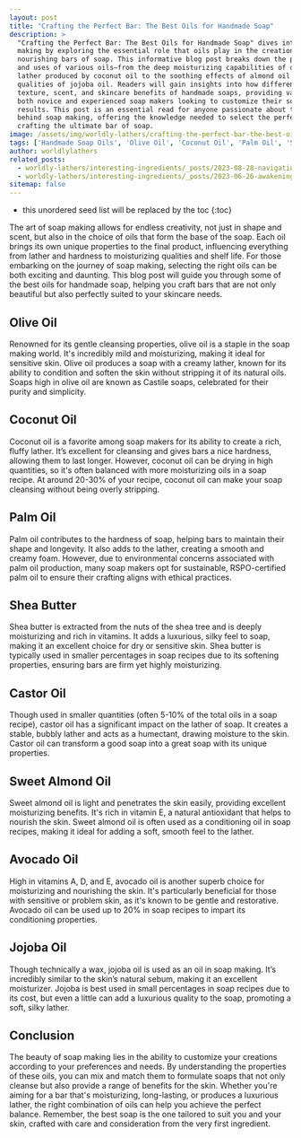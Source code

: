 ```yaml
---
layout: post
title: "Crafting the Perfect Bar: The Best Oils for Handmade Soap"
description: >
  "Crafting the Perfect Bar: The Best Oils for Handmade Soap" dives into the heart of soap
  making by exploring the essential role that oils play in the creation of luxurious,
  nourishing bars of soap. This informative blog post breaks down the properties, benefits,
  and uses of various oils—from the deep moisturizing capabilities of olive oil and the rich
  lather produced by coconut oil to the soothing effects of almond oil and the rejuvenating
  qualities of jojoba oil. Readers will gain insights into how different oils impact the
  texture, scent, and skincare benefits of handmade soaps, providing valuable guidance for
  both novice and experienced soap makers looking to customize their soap recipes for optimal
  results. This post is an essential read for anyone passionate about the art and science
  behind soap making, offering the knowledge needed to select the perfect blend of oils for
  crafting the ultimate bar of soap.
image: /assets/img/worldly-lathers/crafting-the-perfect-bar-the-best-oils-for-handmade-soap.jpg
tags: ['Handmade Soap Oils', 'Olive Oil', 'Coconut Oil', 'Palm Oil', 'Shea Butter', 'Castor Oil', 'Sweet Almond Oil', 'Avocado Oil', 'Jojoba Oil', 'Soap Hardness', 'Lather']
author: worldlylathers
related_posts:
  - worldly-lathers/interesting-ingredients/_posts/2023-08-28-navigating-the-palm-oil-debate-a-closer-look-at-its-role-in-handmade-soaps.md
  - worldly-lathers/interesting-ingredients/_posts/2023-06-26-awakening-your-skin-the-benefits-of-coffee-grounds-in-homemade-soap.md
sitemap: false
---
```


* this unordered seed list will be replaced by the toc
{:toc}

The art of soap making allows for endless creativity, not just in shape and scent, but also in the choice of oils that form the base of the soap. Each oil brings its own unique properties to the final product, influencing everything from lather and hardness to moisturizing qualities and shelf life. For those embarking on the journey of soap making, selecting the right oils can be both exciting and daunting. This blog post will guide you through some of the best oils for handmade soap, helping you craft bars that are not only beautiful but also perfectly suited to your skincare needs.

## Olive Oil

Renowned for its gentle cleansing properties, olive oil is a staple in the soap making world. It's incredibly mild and moisturizing, making it ideal for sensitive skin. Olive oil produces a soap with a creamy lather, known for its ability to condition and soften the skin without stripping it of its natural oils. Soaps high in olive oil are known as Castile soaps, celebrated for their purity and simplicity.

## Coconut Oil

Coconut oil is a favorite among soap makers for its ability to create a rich, fluffy lather. It’s excellent for cleansing and gives bars a nice hardness, allowing them to last longer. However, coconut oil can be drying in high quantities, so it's often balanced with more moisturizing oils in a soap recipe. At around 20-30% of your recipe, coconut oil can make your soap cleansing without being overly stripping.

## Palm Oil

Palm oil contributes to the hardness of soap, helping bars to maintain their shape and longevity. It also adds to the lather, creating a smooth and creamy foam. However, due to environmental concerns associated with palm oil production, many soap makers opt for sustainable, RSPO-certified palm oil to ensure their crafting aligns with ethical practices.

## Shea Butter

Shea butter is extracted from the nuts of the shea tree and is deeply moisturizing and rich in vitamins. It adds a luxurious, silky feel to soap, making it an excellent choice for dry or sensitive skin. Shea butter is typically used in smaller percentages in soap recipes due to its softening properties, ensuring bars are firm yet highly moisturizing.

## Castor Oil

Though used in smaller quantities (often 5-10% of the total oils in a soap recipe), castor oil has a significant impact on the lather of soap. It creates a stable, bubbly lather and acts as a humectant, drawing moisture to the skin. Castor oil can transform a good soap into a great soap with its unique properties.

## Sweet Almond Oil

Sweet almond oil is light and penetrates the skin easily, providing excellent moisturizing benefits. It's rich in vitamin E, a natural antioxidant that helps to nourish the skin. Sweet almond oil is often used as a conditioning oil in soap recipes, making it ideal for adding a soft, smooth feel to the lather.

## Avocado Oil

High in vitamins A, D, and E, avocado oil is another superb choice for moisturizing and nourishing the skin. It's particularly beneficial for those with sensitive or problem skin, as it's known to be gentle and restorative. Avocado oil can be used up to 20% in soap recipes to impart its conditioning properties.

## Jojoba Oil

Though technically a wax, jojoba oil is used as an oil in soap making. It’s incredibly similar to the skin’s natural sebum, making it an excellent moisturizer. Jojoba is best used in small percentages in soap recipes due to its cost, but even a little can add a luxurious quality to the soap, promoting a soft, silky lather.

## Conclusion

The beauty of soap making lies in the ability to customize your creations according to your preferences and needs. By understanding the properties of these oils, you can mix and match them to formulate soaps that not only cleanse but also provide a range of benefits for the skin. Whether you're aiming for a bar that's moisturizing, long-lasting, or produces a luxurious lather, the right combination of oils can help you achieve the perfect balance. Remember, the best soap is the one tailored to suit you and your skin, crafted with care and consideration from the very first ingredient.